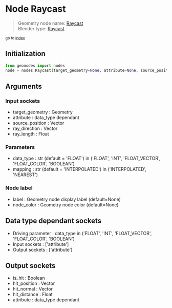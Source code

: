 
# Node Raycast

> Geometry node name: [Raycast](https://docs.blender.org/manual/en/latest/modeling/geometry_nodes/geometry/raycast.html)<br>
  Blender type: [Raycast](https://docs.blender.org/api/current/bpy.types.GeometryNodeRaycast.html)
  
<sub>go to [index](index.md)</sub>

## Initialization

```python
from geonodes import nodes
node = nodes.Raycast(target_geometry=None, attribute=None, source_position=None, ray_direction=None, ray_length=None, data_type='FLOAT', mapping='INTERPOLATED', label=None, node_color=None)
```



## Arguments


### Input sockets

- target_geometry : Geometry
- attribute : data_type dependant
- source_position : Vector
- ray_direction : Vector
- ray_length : Float

### Parameters

- data_type : str (default = 'FLOAT') in ('FLOAT', 'INT', 'FLOAT_VECTOR', 'FLOAT_COLOR', 'BOOLEAN')
- mapping : str (default = 'INTERPOLATED') in ('INTERPOLATED', 'NEAREST')

### Node label

- label : Geometry node display label (default=None)
- node_color : Geometry node color (default=None)

## Data type dependant sockets

- Driving parameter : data_type in ('FLOAT', 'INT', 'FLOAT_VECTOR', 'FLOAT_COLOR', 'BOOLEAN')
- Input sockets  : ['attribute']
- Output sockets : ['attribute']   
  
  

## Output sockets

- is_hit : Boolean
- hit_position : Vector
- hit_normal : Vector
- hit_distance : Float
- attribute : data_type dependant
